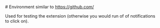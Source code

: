 # Environment similar to https://github.com/

Used for testing the extension (otherwise you would run of of notifications to click on).
